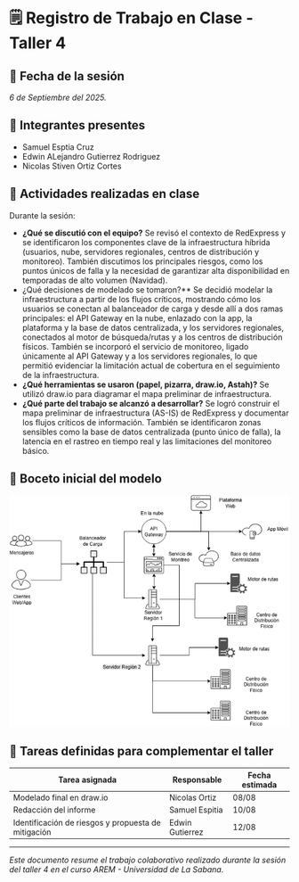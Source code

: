 # 🗒️ Registro de Trabajo en Clase - Taller 4

## 📆 Fecha de la sesión
_6 de Septiembre del 2025._

## 👥 Integrantes presentes
- Samuel Esptia Cruz
- Edwin ALejandro Gutierrez Rodriguez
- Nicolas Stiven Ortiz Cortes

## 🧠 Actividades realizadas en clase

Durante la sesión:

- **¿Qué se discutió con el equipo?** Se revisó el contexto de RedExpress y se identificaron los componentes clave de la infraestructura híbrida (usuarios, nube, servidores regionales, centros de distribución y monitoreo). También discutimos los principales riesgos, como los puntos únicos de falla y la necesidad de garantizar alta disponibilidad en temporadas de alto volumen (Navidad).
- ¿Qué decisiones de modelado se tomaron?** Se decidió modelar la infraestructura a partir de los flujos críticos, mostrando cómo los usuarios se conectan al balanceador de carga y desde allí a dos ramas principales: el API Gateway en la nube, enlazado con la app, la plataforma y la base de datos centralizada, y los servidores regionales, conectados al motor de búsqueda/rutas y a los centros de distribución físicos. También se incorporó el servicio de monitoreo, ligado únicamente al API Gateway y a los servidores regionales, lo que permitió evidenciar la limitación actual de cobertura en el seguimiento de la infraestructura.
- **¿Qué herramientas se usaron (papel, pizarra, draw.io, Astah)?** Se utilizó draw.io para diagramar el mapa preliminar de infraestructura.
- **¿Qué parte del trabajo se alcanzó a desarrollar?** Se logró construir el mapa preliminar de infraestructura (AS-IS) de RedExpress y documentar los flujos críticos de información. También se identificaron zonas sensibles como la base de datos centralizada (punto único de falla), la latencia en el rastreo en tiempo real y las limitaciones del monitoreo básico.

## 🧩 Boceto inicial del modelo

![Mapa borrador - RedExpress](mapa-borrador.png)

## 🔁 Tareas definidas para complementar el taller

| Tarea asignada | Responsable | Fecha estimada |
|----------------|-------------|----------------|
| Modelado final en draw.io | Nicolas Ortiz | 08/08 |
| Redacción del informe     | Samuel Espitia | 10/08 |
| Identificación de riesgos y propuesta de mitigación | Edwin Gutierrez | 12/08 |

---

_Este documento resume el trabajo colaborativo realizado durante la sesión del taller 4 en el curso AREM - Universidad de La Sabana._
